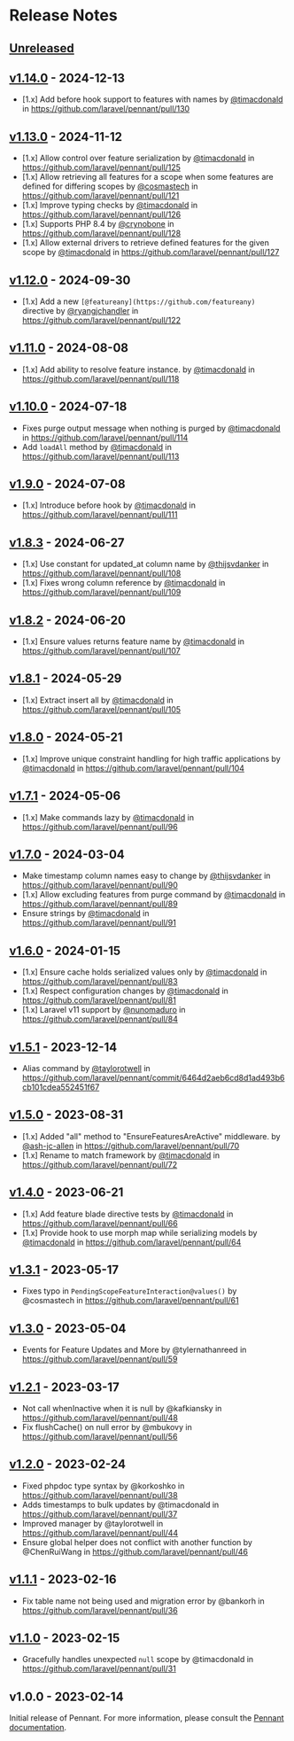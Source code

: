 # Release Notes

## [Unreleased](https://github.com/laravel/pennant/compare/v1.14.0...1.x)

## [v1.14.0](https://github.com/laravel/pennant/compare/v1.13.0...v1.14.0) - 2024-12-13

* [1.x] Add before hook support to features with names by [@timacdonald](https://github.com/timacdonald) in https://github.com/laravel/pennant/pull/130

## [v1.13.0](https://github.com/laravel/pennant/compare/v1.12.0...v1.13.0) - 2024-11-12

* [1.x] Allow control over feature serialization by [@timacdonald](https://github.com/timacdonald) in https://github.com/laravel/pennant/pull/125
* [1.x] Allow retrieving all features for a scope when some features are defined for differing scopes by [@cosmastech](https://github.com/cosmastech) in https://github.com/laravel/pennant/pull/121
* [1.x] Improve typing checks by [@timacdonald](https://github.com/timacdonald) in https://github.com/laravel/pennant/pull/126
* [1.x] Supports PHP 8.4 by [@crynobone](https://github.com/crynobone) in https://github.com/laravel/pennant/pull/128
* [1.x] Allow external drivers to retrieve defined features for the given scope by [@timacdonald](https://github.com/timacdonald) in https://github.com/laravel/pennant/pull/127

## [v1.12.0](https://github.com/laravel/pennant/compare/v1.11.0...v1.12.0) - 2024-09-30

* [1.x] Add a new `[@featureany](https://github.com/featureany)` directive by [@ryangjchandler](https://github.com/ryangjchandler) in https://github.com/laravel/pennant/pull/122

## [v1.11.0](https://github.com/laravel/pennant/compare/v1.10.0...v1.11.0) - 2024-08-08

* [1.x] Add ability to resolve feature instance. by [@timacdonald](https://github.com/timacdonald) in https://github.com/laravel/pennant/pull/118

## [v1.10.0](https://github.com/laravel/pennant/compare/v1.9.0...v1.10.0) - 2024-07-18

* Fixes purge output message when nothing is purged by [@timacdonald](https://github.com/timacdonald) in https://github.com/laravel/pennant/pull/114
* Add `loadAll` method by [@timacdonald](https://github.com/timacdonald) in https://github.com/laravel/pennant/pull/113

## [v1.9.0](https://github.com/laravel/pennant/compare/v1.8.3...v1.9.0) - 2024-07-08

* [1.x] Introduce before hook by [@timacdonald](https://github.com/timacdonald) in https://github.com/laravel/pennant/pull/111

## [v1.8.3](https://github.com/laravel/pennant/compare/v1.8.2...v1.8.3) - 2024-06-27

* [1.x] Use constant for updated_at column name by [@thijsvdanker](https://github.com/thijsvdanker) in https://github.com/laravel/pennant/pull/108
* [1.x] Fixes wrong column reference by [@timacdonald](https://github.com/timacdonald) in https://github.com/laravel/pennant/pull/109

## [v1.8.2](https://github.com/laravel/pennant/compare/v1.8.1...v1.8.2) - 2024-06-20

* [1.x] Ensure values returns feature name by [@timacdonald](https://github.com/timacdonald) in https://github.com/laravel/pennant/pull/107

## [v1.8.1](https://github.com/laravel/pennant/compare/v1.8.0...v1.8.1) - 2024-05-29

* [1.x] Extract insert all by [@timacdonald](https://github.com/timacdonald) in https://github.com/laravel/pennant/pull/105

## [v1.8.0](https://github.com/laravel/pennant/compare/v1.7.1...v1.8.0) - 2024-05-21

* [1.x] Improve unique constraint handling for high traffic applications by [@timacdonald](https://github.com/timacdonald) in https://github.com/laravel/pennant/pull/104

## [v1.7.1](https://github.com/laravel/pennant/compare/v1.7.0...v1.7.1) - 2024-05-06

* [1.x] Make commands lazy by [@timacdonald](https://github.com/timacdonald) in https://github.com/laravel/pennant/pull/96

## [v1.7.0](https://github.com/laravel/pennant/compare/v1.6.0...v1.7.0) - 2024-03-04

* Make timestamp column names easy to change by [@thijsvdanker](https://github.com/thijsvdanker) in https://github.com/laravel/pennant/pull/90
* [1.x] Allow excluding features from purge command by [@timacdonald](https://github.com/timacdonald) in https://github.com/laravel/pennant/pull/89
* Ensure strings by [@timacdonald](https://github.com/timacdonald) in https://github.com/laravel/pennant/pull/91

## [v1.6.0](https://github.com/laravel/pennant/compare/v1.5.1...v1.6.0) - 2024-01-15

* [1.x] Ensure cache holds serialized values only by [@timacdonald](https://github.com/timacdonald) in https://github.com/laravel/pennant/pull/83
* [1.x] Respect configuration changes by [@timacdonald](https://github.com/timacdonald) in https://github.com/laravel/pennant/pull/81
* [1.x] Laravel v11 support by [@nunomaduro](https://github.com/nunomaduro) in https://github.com/laravel/pennant/pull/84

## [v1.5.1](https://github.com/laravel/pennant/compare/v1.5.0...v1.5.1) - 2023-12-14

* Alias command by [@taylorotwell](https://github.com/taylorotwell) in https://github.com/laravel/pennant/commit/6464d2aeb6cd8d1ad493b6cb101cdea552451f67

## [v1.5.0](https://github.com/laravel/pennant/compare/v1.4.0...v1.5.0) - 2023-08-31

- [1.x] Added "all" method to "EnsureFeaturesAreActive" middleware. by [@ash-jc-allen](https://github.com/ash-jc-allen) in https://github.com/laravel/pennant/pull/70
- [1.x] Rename to match framework by [@timacdonald](https://github.com/timacdonald) in https://github.com/laravel/pennant/pull/72

## [v1.4.0](https://github.com/laravel/pennant/compare/v1.3.1...v1.4.0) - 2023-06-21

- [1.x] Add feature blade directive tests by [@timacdonald](https://github.com/timacdonald) in https://github.com/laravel/pennant/pull/66
- [1.x] Provide hook to use morph map while serializing models by [@timacdonald](https://github.com/timacdonald) in https://github.com/laravel/pennant/pull/64

## [v1.3.1](https://github.com/laravel/pennant/compare/v1.3.0...v1.3.1) - 2023-05-17

- Fixes typo in `PendingScopeFeatureInteraction@values()` by @cosmastech in https://github.com/laravel/pennant/pull/61

## [v1.3.0](https://github.com/laravel/pennant/compare/v1.2.1...v1.3.0) - 2023-05-04

- Events for Feature Updates and More by @tylernathanreed in https://github.com/laravel/pennant/pull/59

## [v1.2.1](https://github.com/laravel/pennant/compare/v1.2.0...v1.2.1) - 2023-03-17

- Not call whenInactive when it is null by @kafkiansky in https://github.com/laravel/pennant/pull/48
- Fix flushCache() on null error by @mbukovy in https://github.com/laravel/pennant/pull/56

## [v1.2.0](https://github.com/laravel/pennant/compare/v1.1.1...v1.2.0) - 2023-02-24

- Fixed phpdoc type syntax by @korkoshko in https://github.com/laravel/pennant/pull/38
- Adds timestamps to bulk updates by @timacdonald in https://github.com/laravel/pennant/pull/37
- Improved manager by @taylorotwell in https://github.com/laravel/pennant/pull/44
- Ensure global helper does not conflict with another function by @ChenRuiWang in https://github.com/laravel/pennant/pull/46

## [v1.1.1](https://github.com/laravel/pennant/compare/v1.1.0...v1.1.1) - 2023-02-16

- Fix table name not being used and migration error by @bankorh in https://github.com/laravel/pennant/pull/36

## [v1.1.0](https://github.com/laravel/pennant/compare/v1.0.0...v1.1.0) - 2023-02-15

- Gracefully handles unexpected `null` scope by @timacdonald in https://github.com/laravel/pennant/pull/31

## v1.0.0 - 2023-02-14

Initial release of Pennant. For more information, please consult the [Pennant documentation](https://laravel.com/docs/pennant).
